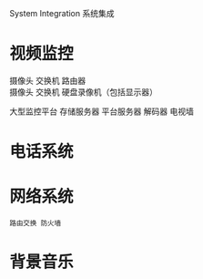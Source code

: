 System Integration 系统集成

# 视频监控
摄像头  交换机  路由器  
摄像头 交换机 硬盘录像机（包括显示器） 

大型监控平台
存储服务器 平台服务器 解码器 电视墙 


# 电话系统

# 网络系统
    路由交换 防火墙

# 背景音乐


